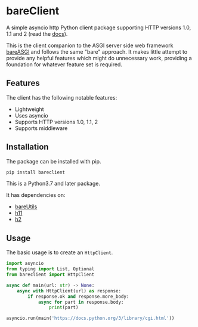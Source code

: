# bareClient

A simple asyncio http Python client package supporting HTTP versions 1.0, 1.1
and 2 (read the [docs](https://rob-blackbourn.github.io/bareClient/)).

This is the client companion to the ASGI server side web framework
[bareASGI](https://github.com/rob-blackbourn/bareASGI) and follows the same
"bare" approach. It makes little attempt to provide any helpful features which
might do unnecessary work, providing a foundation for whatever feature set is
required.

## Features

The client has the following notable features:

- Lightweight
- Uses asyncio
- Supports HTTP versions 1.0, 1.1, 2
- Supports middleware

## Installation

The package can be installed with pip.

```bash
pip install bareclient
```

This is a Python3.7 and later package.

It has dependencies on:

- [bareUtils](https://github.com/rob-blackbourn/bareUtils)
- [h11](https://github.com/python-hyper/h11)
- [h2](https://github.com/python-hyper/hyper-h2)

## Usage

The basic usage is to create an `HttpClient`.

```python
import asyncio
from typing import List, Optional
from bareclient import HttpClient

async def main(url: str) -> None:
    async with HttpClient(url) as response:
        if response.ok and response.more_body:
            async for part in response.body:
                print(part)

asyncio.run(main('https://docs.python.org/3/library/cgi.html'))
```
